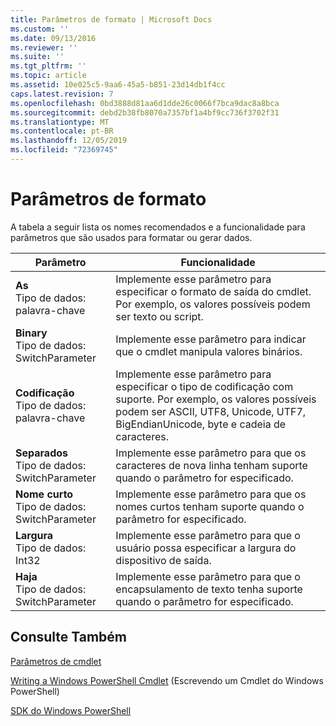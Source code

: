 ```yaml
---
title: Parâmetros de formato | Microsoft Docs
ms.custom: ''
ms.date: 09/13/2016
ms.reviewer: ''
ms.suite: ''
ms.tgt_pltfrm: ''
ms.topic: article
ms.assetid: 10e025c5-9aa6-45a5-b851-23d14db1f4cc
caps.latest.revision: 7
ms.openlocfilehash: 0bd3888d81aa6d1dde26c0066f7bca9dac8a8bca
ms.sourcegitcommit: debd2b38fb8070a7357bf1a4bf9cc736f3702f31
ms.translationtype: MT
ms.contentlocale: pt-BR
ms.lasthandoff: 12/05/2019
ms.locfileid: "72369745"
---
```

# <a name="format-parameters"></a>Parâmetros de formato

A tabela a seguir lista os nomes recomendados e a funcionalidade para parâmetros que são usados para formatar ou gerar dados.

|Parâmetro|Funcionalidade|
|---|---|
|**As**<br>Tipo de dados: palavra-chave|Implemente esse parâmetro para especificar o formato de saída do cmdlet. Por exemplo, os valores possíveis podem ser texto ou script.|
|**Binary**<br>Tipo de dados: SwitchParameter|Implemente esse parâmetro para indicar que o cmdlet manipula valores binários.|
|**Codificação**<br>Tipo de dados: palavra-chave|Implemente esse parâmetro para especificar o tipo de codificação com suporte. Por exemplo, os valores possíveis podem ser ASCII, UTF8, Unicode, UTF7, BigEndianUnicode, byte e cadeia de caracteres.|
|**Separados**<br>Tipo de dados: SwitchParameter|Implemente esse parâmetro para que os caracteres de nova linha tenham suporte quando o parâmetro for especificado.|
|**Nome curto**<br>Tipo de dados: SwitchParameter|Implemente esse parâmetro para que os nomes curtos tenham suporte quando o parâmetro for especificado.|
|**Largura**<br>Tipo de dados: Int32|Implemente esse parâmetro para que o usuário possa especificar a largura do dispositivo de saída.|
|**Haja**<br>Tipo de dados: SwitchParameter|Implemente esse parâmetro para que o encapsulamento de texto tenha suporte quando o parâmetro for especificado.|
## <a name="see-also"></a>Consulte Também

[Parâmetros de cmdlet](./cmdlet-parameters.md)

[Writing a Windows PowerShell Cmdlet](./writing-a-windows-powershell-cmdlet.md) (Escrevendo um Cmdlet do Windows PowerShell)

[SDK do Windows PowerShell](../windows-powershell-reference.md)
